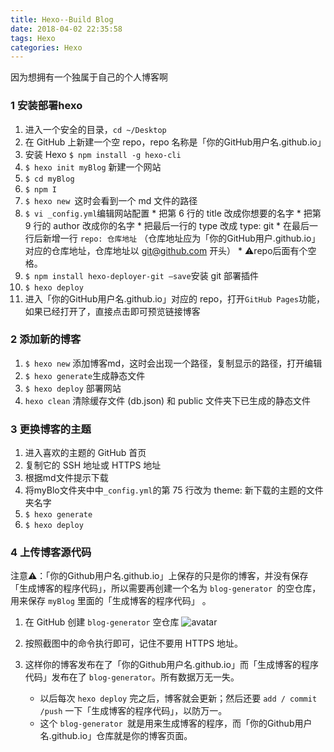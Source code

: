 ```yaml
---
title: Hexo--Build Blog
date: 2018-04-02 22:35:58
tags: Hexo
categories: Hexo
---
```


因为想拥有一个独属于自己的个人博客啊
<escape><!-- more --></escape>

### 1 安装部署hexo

1.  进入一个安全的目录，`cd ~/Desktop `
2.  在 GitHub 上新建一个空 repo，repo 名称是「你的GitHub用户名.github.io」
3.  安装 Hexo    `$ npm install -g hexo-cli`
4.   `$ hexo init myBlog` 新建一个网站
5.   `$ cd myBlog`
6.   `$ npm I`
7.   `$ hexo new `这时会看到一个 md 文件的路径
8.   `$ vi _config.yml`编辑网站配置
	* 把第 6 行的 title 改成你想要的名字
	* 把第 9 行的 author 改成你的名字
	* 把最后一行的 type 改成 type: git
	* 在最后一行后新增一行 `repo: 仓库地址` （仓库地址应为「你的GitHub用户.github.io」对应的仓库地址，仓库地址以  [git@github.com](mailto:git@github.com) 开头）
	* ⚠️repo后面有个空格。
9.   `$ npm install hexo-deployer-git —save`安装 git 部署插件
10.   `$ hexo deploy`
11.  进入「你的GitHub用户名.github.io」对应的 repo，打开` GitHub Pages `功能，如果已经打开了，直接点击即可预览链接博客

### 2 添加新的博客

1.  `$ hexo new` 添加博客md，这时会出现一个路径，复制显示的路径，打开编辑
2.  `$ hexo generate`生成静态文件
3.  `$ hexo deploy` 部署网站
4.  `hexo clean` 清除缓存文件 (db.json) 和 public 文件夹下已生成的静态文件

### 3 更换博客的主题

1.  进入喜欢的主题的 GitHub 首页
2.  复制它的 SSH 地址或 HTTPS 地址
3.  根据md文件提示下载
4.  将myBlo文件夹中中` _config.yml `的第 75 行改为 theme:  新下载的主题的文件夹名字
5.  `$ hexo generate`
6.  `$ hexo deploy`

### 4 上传博客源代码
注意⚠️：「你的Github用户名.github.io」上保存的只是你的博客，并没有保存「生成博客的程序代码」，所以需要再创建一个名为 `blog-generator `的空仓库，用来保存 `myBlog` 里面的「生成博客的程序代码」
。
1.  在 GitHub 创建 `blog-generator` 空仓库
![avatar](https://i.loli.net/2018/06/02/5b12ae9c43cee.png)

2.  按照截图中的命令执行即可，记住不要用 HTTPS 地址。
3. 这样你的博客发布在了「你的Github用户名.github.io」而「生成博客的程序代码」发布在了 `blog-generator`。所有数据万无一失。
	* 以后每次 `hexo deploy` 完之后，博客就会更新；然后还要 `add / commit /push` 一下「生成博客的程序代码」，以防万一。
	* 这个 `blog-generator `就是用来生成博客的程序，而「你的Github用户名.github.io」仓库就是你的博客页面。
